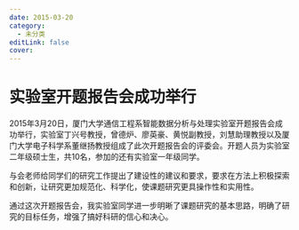 ```yaml
---
date: 2015-03-20
category:
  - 未分类
editLink: false
cover: 
---
```



# 实验室开题报告会成功举行

2015年3月20日，厦门大学通信工程系智能数据分析与处理实验室开题报告会成功举行，实验室丁兴号教授，曾德炉、廖英豪、黄悦副教授，刘慧助理教授以及厦门大学电子科学系董继扬教授组成了此次开题报告会的评委会。开题人员为实验室二年级硕士生，共10名，参加的还有实验室一年级同学。


<!-- more -->


与会老师给同学们的研究工作提出了建设性的建议和要求，要求在方法上积极探索和创新，让研究更加规范化、科学化，使课题研究更具操作性和实用性。



通过这次开题报告会，我实验室同学进一步明晰了课题研究的基本思路，明确了研究的目标任务，增强了搞好科研的信心和决心。

